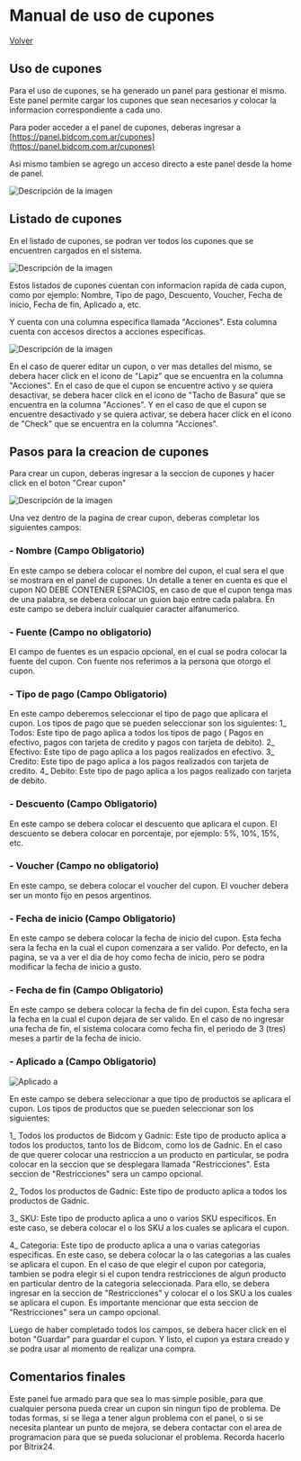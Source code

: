 # Manual de uso de cupones

[Volver](marketing)

## Uso de cupones

Para el uso de cupones, se ha generado un panel para gestionar el mismo. 
Este panel permite cargar los cupones que sean necesarios y colocar la informacion correspondiente a cada uno. 

Para poder acceder a el panel de cupones, deberas ingresar a [https://panel.bidcom.com.ar/cupones](https://panel.bidcom.com.ar/cupones)

Asi mismo tambien se agrego un acceso directo a este panel desde la home de panel. 

![Descripción de la imagen](/marketing/img/cupones/Acceso_directo_panel.png)

## Listado de cupones 

En el listado de cupones, se podran ver todos los cupones que se encuentren cargados en el sistema.

![Descripción de la imagen](/marketing/img/cupones/Listado_cupones.png)

Estos listados de cupones cuentan con informacion rapida de cada cupon, como por ejemplo: Nombre, Tipo de pago, Descuento, Voucher, Fecha de inicio, Fecha de fin, Aplicado a, etc.

Y cuenta con una columna especifica llamada "Acciones". Esta columna cuenta con accesos directos a acciones especificas. 

![Descripción de la imagen](/marketing/img/cupones/Acciones.png)

En el caso de querer editar un cupon, o ver mas detalles del mismo, se debera hacer click en el icono de "Lapiz" que se encuentra en la columna "Acciones".
En el caso de que el cupon se encuentre activo y se quiera desactivar, se debera hacer click en el icono de "Tacho de Basura" que se encuentra en la columna "Acciones". 
Y en el caso de que el cupon se encuentre desactivado y se quiera activar, se debera hacer click en el icono de "Check" que se encuentra en la columna "Acciones".

## Pasos para la creacion de cupones

Para crear un cupon, deberas ingresar a la seccion de cupones y hacer click en el boton "Crear cupon"

![Descripción de la imagen](/marketing/img/cupones/Creacion_cupones.png)

Una vez dentro de la pagina de crear cupon, deberas completar los siguientes campos:
### - **Nombre** (Campo Obligatorio)

En este campo se debera colocar el nombre del cupon, el cual sera el que se mostrara en el panel de cupones. Un detalle a tener en cuenta es que el cupon NO DEBE CONTENER ESPACIOS, en caso de que el cupon tenga mas de una palabra, se debera colocar un guion bajo entre cada palabra. En este campo se debera incluir cualquier caracter alfanumerico.

### - **Fuente** (Campo no obligatorio)

El campo de fuentes es un espacio opcional, en el cual se podra colocar la fuente del cupon. Con fuente nos referimos a la persona que otorgo el cupon. 

### - **Tipo de pago** (Campo Obligatorio) 

En este campo deberemos seleccionar el tipo de pago que aplicara el cupon. Los tipos de pago que se pueden seleccionar son los siguientes:
1_ Todos: Este tipo de pago aplica a todos los tipos de pago ( Pagos en efectivo, pagos con tarjeta de credito y pagos con tarjeta de debito).
2_ Efectivo: Este tipo de pago aplica a los pagos realizados en efectivo.
3_ Credito: Este tipo de pago aplica a los pagos realizados con tarjeta de credito.
4_ Debito: Este tipo de pago aplica a los pagos realizado con tarjeta de debito.

### - **Descuento** (Campo Obligatorio)

En este campo se debera colocar el descuento que aplicara el cupon. El descuento se debera colocar en porcentaje, por ejemplo: 5%, 10%, 15%, etc.

### - **Voucher** (Campo no obligatorio)

En este campo, se debera colocar el voucher del cupon. El voucher debera ser un monto fijo en pesos argentinos.

### - **Fecha de inicio** (Campo Obligatorio)

En este campo se debera colocar la fecha de inicio del cupon. Esta fecha sera la fecha en la cual el cupon comenzara a ser valido. Por defecto, en la pagina, se va a ver el dia de hoy como fecha de inicio, pero se podra modificar la fecha de inicio a gusto.

### - **Fecha de fin** (Campo Obligatorio)

En este campo se debera colocar la fecha de fin del cupon. Esta fecha sera la fecha en la cual el cupon dejara de ser valido. En el caso de no ingresar una fecha de fin, el sistema colocara como fecha fin, el periodo de 3 (tres) meses a partir de la fecha de inicio.

### - **Aplicado a** (Campo Obligatorio)

![Aplicado a](/marketing/img/cupones/Seccion_aplicados.png)

En este campo se debera seleccionar a que tipo de productos se aplicara el cupon. Los tipos de productos que se pueden seleccionar son los siguientes:

1_ Todos los productos de Bidcom y Gadnic: Este tipo de producto aplica a todos los productos, tanto los de Bidcom, como los de Gadnic. En el caso de que querer colocar una restriccion a un producto en particular, se podra colocar en la seccion que se desplegara llamada "Restricciones". Esta seccion de "Restricciones" sera un campo opcional. 

2_ Todos los productos de Gadnic: Este tipo de producto aplica a todos los productos de Gadnic.

3_ SKU: Este tipo de producto aplica a uno o varios SKU especificos. En este caso, se debera colocar el o los SKU a los cuales se aplicara el cupon.

4_ Categoria: Este tipo de producto aplica a una o varias categorias especificas. En este caso, se debera colocar la o las categorias a las cuales se aplicara el cupon. En el caso de que elegir el cupon por categoria, tambien se podra elegir si el cupon tendra restricciones de algun producto en particular dentro de la categoria seleccionada. Para ello, se debera ingresar en la seccion de "Restricciones" y colocar el o los SKU a los cuales se aplicara el cupon. Es importante mencionar que esta seccion de "Restricciones" sera un campo opcional.

Luego de haber completado todos los campos, se debera hacer click en el boton "Guardar" para guardar el cupon. Y listo, el cupon ya estara creado y se podra usar al momento de realizar una compra.

## Comentarios finales

Este panel fue armado para que sea lo mas simple posible, para que cualquier persona pueda crear un cupon sin ningun tipo de problema.
De todas formas, si se llega a tener algun problema con el panel, o si se necesita plantear un punto de mejora,  se debera contactar con el area de programacion para que se pueda solucionar el problema. Recorda hacerlo por Bitrix24. 

